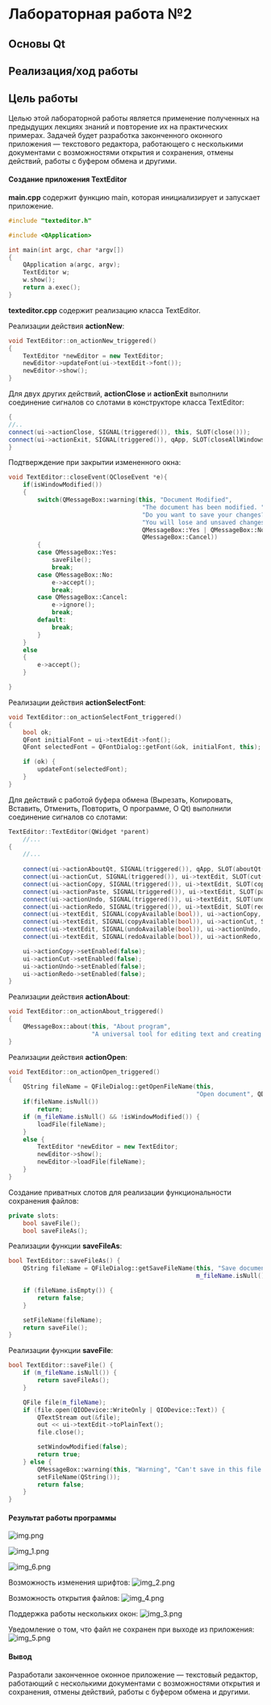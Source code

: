 
# Лабораторная работа №2 #

## Основы Qt ##

## Реализация/ход работы ##

## Цель работы ##

Целью этой лабораторной работы является применение полученных на предыдущих лекциях знаний и повторение их на практических примерах. Задачей будет разработка законченного оконного приложения — текстового редактора, работающего с несколькими документами с возможностями открытия и сохранения, отмены действий, работы с буфером обмена и другими.

#### Создание приложения TextEditor ####

**main.cpp** содержит функцию main, которая инициализирует и запускает приложение.

```c++
#include "texteditor.h"

#include <QApplication>

int main(int argc, char *argv[])
{
    QApplication a(argc, argv);
    TextEditor w;
    w.show();
    return a.exec();
}
```

**texteditor.cpp** содержит реализацию класса TextEditor.

Реализации действия **actionNew**:

```c++
void TextEditor::on_actionNew_triggered()
{
    TextEditor *newEditor = new TextEditor;
    newEditor->updateFont(ui->textEdit->font());
    newEditor->show();
}
```

Для двух других действий, **actionClose** и **actionExit** выполнили соединение сигналов со слотами в конструкторе класса TextEditor:

```c++
{
//..
connect(ui->actionClose, SIGNAL(triggered()), this, SLOT(close()));
connect(ui->actionExit, SIGNAL(triggered()), qApp, SLOT(closeAllWindows()));
}
```
Подтверждение при закрытии измененного окна:

```c++
void TextEditor::closeEvent(QCloseEvent *e){
    if(isWindowModified())
    {
        switch(QMessageBox::warning(this, "Document Modified",
                                     "The document has been modified. "
                                     "Do you want to save your changes?\n"
                                     "You will lose and unsaved changes.",
                                     QMessageBox::Yes | QMessageBox::No | QMessageBox::Cancel,
                                     QMessageBox::Cancel))
        {
        case QMessageBox::Yes:
            saveFile();
            break;
        case QMessageBox::No:
            e->accept();
            break;
        case QMessageBox::Cancel:
            e->ignore();
            break;
        default:
            break;
        }
    }
    else
    {
        e->accept();
    }

}
```

Реализации действия **actionSelectFont**:

```c++
void TextEditor::on_actionSelectFont_triggered()
{
    bool ok;
    QFont initialFont = ui->textEdit->font();
    QFont selectedFont = QFontDialog::getFont(&ok, initialFont, this);

    if (ok) {
        updateFont(selectedFont);
    }
}
```

Для действий с работой буфера обмена (Вырезать, Копировать, Вставить, Отменить, Повторить, О программе, О Qt) выполнили соединение сигналов со слотами:

```c++
TextEditor::TextEditor(QWidget *parent)
    //...
{
    //...
    
    connect(ui->actionAboutQt, SIGNAL(triggered()), qApp, SLOT(aboutQt()));
    connect(ui->actionCut, SIGNAL(triggered()), ui->textEdit, SLOT(cut()));
    connect(ui->actionCopy, SIGNAL(triggered()), ui->textEdit, SLOT(copy()));
    connect(ui->actionPaste, SIGNAL(triggered()), ui->textEdit, SLOT(paste()));
    connect(ui->actionUndo, SIGNAL(triggered()), ui->textEdit, SLOT(undo()));
    connect(ui->actionRedo, SIGNAL(triggered()), ui->textEdit, SLOT(redo()));
    connect(ui->textEdit, SIGNAL(copyAvailable(bool)), ui->actionCopy, SLOT(setEnabled(bool)));
    connect(ui->textEdit, SIGNAL(copyAvailable(bool)), ui->actionCut, SLOT(setEnabled(bool)));
    connect(ui->textEdit, SIGNAL(undoAvailable(bool)), ui->actionUndo, SLOT(setEnabled(bool)));
    connect(ui->textEdit, SIGNAL(redoAvailable(bool)), ui->actionRedo, SLOT(setEnabled(bool)));

    ui->actionCopy->setEnabled(false);
    ui->actionCut->setEnabled(false);
    ui->actionUndo->setEnabled(false);
    ui->actionRedo->setEnabled(false);
}
```
Реализации действия **actionAbout**:

```c++
void TextEditor::on_actionAbout_triggered()
{
    QMessageBox::about(this, "About program",
                       "A universal tool for editing text and creating documents. It can work with several documents and has the ability to open and save, cancel actions, work with the clipboard and others.");
}
```
Реализации действия **actionOpen**:

```c++
void TextEditor::on_actionOpen_triggered()
{
    QString fileName = QFileDialog::getOpenFileName(this,
                                                    "Open document", QDir::currentPath(), "Text documents (*.txt)");
    if(fileName.isNull())
        return;
    if (m_fileName.isNull() && !isWindowModified()) {
        loadFile(fileName);
    }
    else {
        TextEditor *newEditor = new TextEditor;
        newEditor->show();
        newEditor->loadFile(fileName);
    }
}
```

Создание приватных слотов для реализации функциональности сохранения файлов:

```c++
private slots:
    bool saveFile();
    bool saveFileAs();
```

Реализации функции **saveFileAs**:

```c++
bool TextEditor::saveFileAs() {
    QString fileName = QFileDialog::getSaveFileName(this, "Save document",
                                                    m_fileName.isNull() ? QDir::currentPath() : m_fileName, "Text documents (*.txt)");

    if (fileName.isEmpty()) {
        return false;
    }

    setFileName(fileName);
    return saveFile();
}
```

Реализации функции **saveFile**:

```c++
bool TextEditor::saveFile() {
    if (m_fileName.isNull()) {
        return saveFileAs();
    }

    QFile file(m_fileName);
    if (file.open(QIODevice::WriteOnly | QIODevice::Text)) {
        QTextStream out(&file);
        out << ui->textEdit->toPlainText();
        file.close();

        setWindowModified(false);
        return true;
    } else {
        QMessageBox::warning(this, "Warning", "Can't save in this file.");
        setFileName(QString());
        return false;
    }
}
```

#### Результат работы программы ####

![img.png](images/img.png)

![img_1.png](images/img_1.png)

![img_6.png](images/img_6.png)

Возможность изменения шрифтов:
![img_2.png](images/img_2.png)

Возможность открытия файлов:
![img_4.png](images/img_4.png)

Поддержка работы нескольких окон:
![img_3.png](images/img_3.png)

Уведомление о том, что файл не сохранен при выходе из приложения:
![img_5.png](images/img_5.png)

#### Вывод ####
Разработали законченное оконное приложение — текстовый редактор, работающий с несколькими документами с возможностями открытия и сохранения, отмены действий, работы с буфером обмена и другими.
